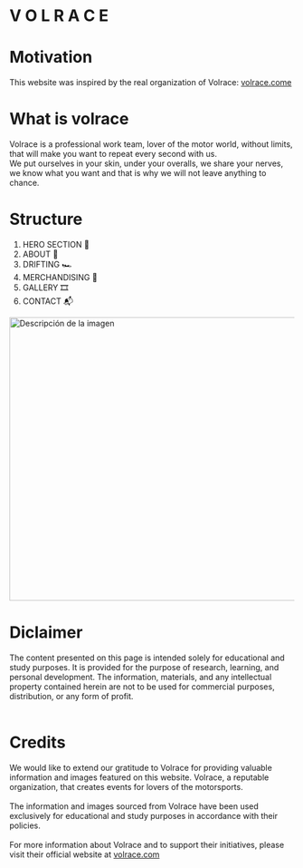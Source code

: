 <h1> <b>V  O  L  R  A  C  E</b>  </h1>

<h1>  Motivation </h1>

<p>This website was inspired by the real organization of Volrace: <a href="https://volrace.com/">volrace.come</a></p>

<h1>  What is volrace </h1>

<p>Volrace is a professional work team, lover of the motor world, without limits, 
  that will make you want to repeat every second with us. <br>
  We put ourselves in your skin, under your overalls, we share your nerves, 
  we know what you want and that is why we will not leave anything to chance.</p>

<h1>  Structure </h1>

1. HERO SECTION 🦸
2. ABOUT 💭
3. DRIFTING 🏎️
4. MERCHANDISING 👔
5. GALLERY 🎞️
6. CONTACT 📬

<img src="https://volrace.com/wp-content/uploads/2021/12/volrace-gasolina-venas.jpg" alt="Descripción de la imagen" width="800" height="500">

 <h1><b>Diclaimer</b></h1>
    <p>The content presented on this page is intended solely for educational and study purposes. 
        It is provided for the purpose of research, learning, and personal development. 
        The information, materials, and any intellectual property contained herein are not to be used for commercial purposes, 
        distribution, or any form of profit. <br> <br></p>
<p><h1>Credits</h1>
  We would like to extend our gratitude to Volrace for providing valuable information and images featured on this website.
        Volrace, a reputable organization, that creates events for lovers of the motorsports. <br><br>            
        The information and images sourced from Volrace have been used exclusively for educational and study purposes in accordance
        with their policies. <br> <br>                    
        For more information about Volrace and to support their initiatives, please visit their official website at 
        <a id="kk" href="https://volrace.com/" target="_blank">volrace.com</a></p>
